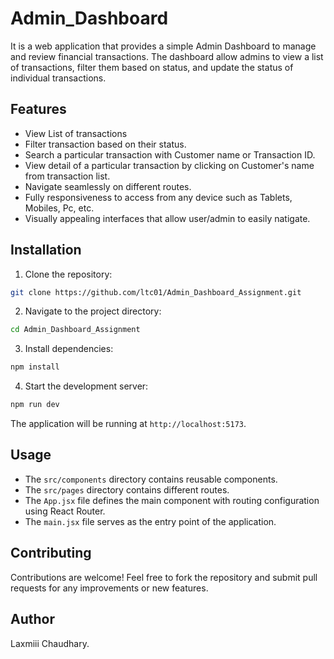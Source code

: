 # Admin_Dashboard

It is a web application that provides a simple Admin Dashboard to manage and review financial transactions. The dashboard allow admins to view a list of transactions, filter them based on status, and update the status of individual transactions.

## Features

- View List of transactions
- Filter transaction based on their status.
- Search a particular transaction with Customer name or Transaction ID.
- View detail of a particular transaction by clicking on Customer's name from transaction list.
- Navigate seamlessly on different routes.
- Fully responsiveness to access from any device such as Tablets, Mobiles, Pc, etc.
- Visually appealing interfaces that allow user/admin to easily natigate.


## Installation

1. Clone the repository:

```bash
git clone https://github.com/ltc01/Admin_Dashboard_Assignment.git
```

2. Navigate to the project directory:

```bash
cd Admin_Dashboard_Assignment
```

3. Install dependencies:

```bash
npm install
```

4. Start the development server:

```bash
npm run dev
```

The application will be running at `http://localhost:5173`.

## Usage

- The `src/components` directory contains reusable components.
- The `src/pages` directory contains different routes.
- The `App.jsx` file defines the main component with routing configuration using React Router.
- The `main.jsx` file serves as the entry point of the application.

## Contributing

Contributions are welcome! Feel free to fork the repository and submit pull requests for any improvements or new features.

## Author

Laxmiii Chaudhary.

